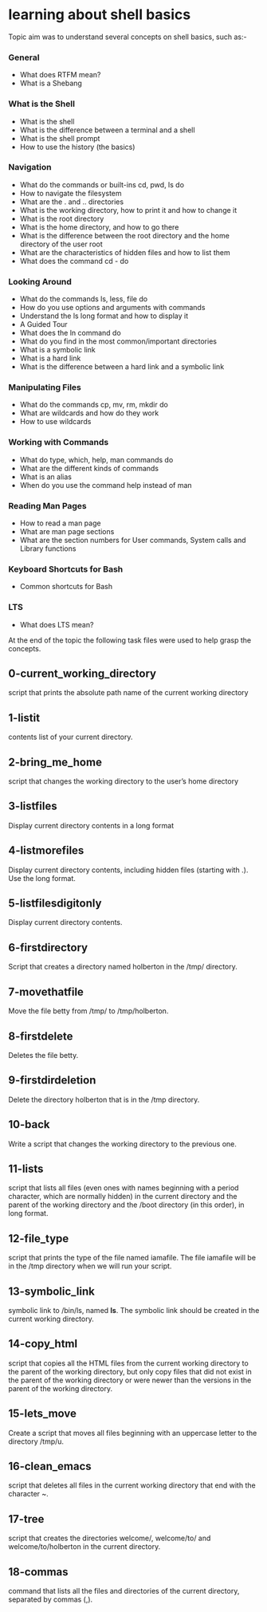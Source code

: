 # learning about shell basics
Topic aim was to understand several concepts on shell basics, such as:-
### General
* What does RTFM mean?
* What is a Shebang

### What is the Shell
* What is the shell
* What is the difference between a terminal and a shell
* What is the shell prompt
* How to use the history (the basics)

### Navigation
* What do the commands or built-ins cd, pwd, ls do
* How to navigate the filesystem
* What are the . and .. directories
* What is the working directory, how to print it and how to change it
* What is the root directory
* What is the home directory, and how to go there
* What is the difference between the root directory and the home directory of the user root
* What are the characteristics of hidden files and how to list them
* What does the command cd - do

### Looking Around
* What do the commands ls, less, file do
* How do you use options and arguments with commands
* Understand the ls long format and how to display it
* A Guided Tour
* What does the ln command do
* What do you find in the most common/important directories
* What is a symbolic link
* What is a hard link
* What is the difference between a hard link and a symbolic link

### Manipulating Files
* What do the commands cp, mv, rm, mkdir do
* What are wildcards and how do they work
* How to use wildcards

### Working with Commands
* What do type, which, help, man commands do
* What are the different kinds of commands
* What is an alias
* When do you use the command help instead of man

### Reading Man Pages
* How to read a man page
* What are man page sections
* What are the section numbers for User commands, System calls and Library functions

### Keyboard Shortcuts for Bash
* Common shortcuts for Bash

### LTS
* What does LTS mean?

At the end of the topic the following task files were used to help grasp the concepts.

## 0-current_working_directory
script that prints the absolute path name of the current working directory
## 1-listit
contents list of your current directory.
## 2-bring_me_home
script that changes the working directory to the user’s home directory
## 3-listfiles
Display current directory contents in a long format
## 4-listmorefiles
Display current directory contents, including hidden files (starting with .). Use the long format.
## 5-listfilesdigitonly
Display current directory contents.
## 6-firstdirectory
Script that creates a directory named holberton in the /tmp/ directory.
## 7-movethatfile
Move the file betty from /tmp/ to /tmp/holberton.
## 8-firstdelete
Deletes the file betty.
## 9-firstdirdeletion
Delete the directory holberton that is in the /tmp directory.
## 10-back
Write a script that changes the working directory to the previous one.
## 11-lists
script that lists all files (even ones with names beginning with a period character, which are normally hidden) in the current directory and the parent of the working directory and the /boot directory (in this order), in long format.
## 12-file_type
script that prints the type of the file named iamafile. The file iamafile will be in the /tmp directory when we will run your script.
## 13-symbolic_link
symbolic link to /bin/ls, named __ls__. The symbolic link should be created in the current working directory.
## 14-copy_html
script that copies all the HTML files from the current working directory to the parent of the working directory, but only copy files that did not exist in the parent of the working directory or were newer than the versions in the parent of the working directory.
## 15-lets_move
Create a script that moves all files beginning with an uppercase letter to the directory /tmp/u.
## 16-clean_emacs
script that deletes all files in the current working directory that end with the character ~.
## 17-tree
script that creates the directories welcome/, welcome/to/ and welcome/to/holberton in the current directory.
## 18-commas
command that lists all the files and directories of the current directory, separated by commas (,).
